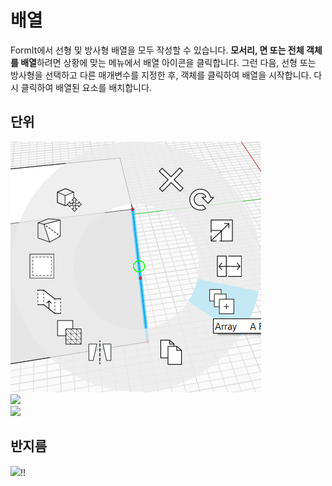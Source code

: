 # 배열

FormIt에서 선형 및 방사형 배열을 모두 작성할 수 있습니다. **모서리, 면 또는 전체 객체를 배열**하려면 상황에 맞는 메뉴에서 배열 아이콘을 클릭합니다. 그런 다음, 선형 또는 방사형을 선택하고 다른 매개변수를 지정한 후, 객체를 클릭하여 배열을 시작합니다. 다시 클릭하여 배열된 요소를 배치합니다.

## 단위

![](../.gitbook/assets/array.png)\
![](../.gitbook/assets/array\_linear2.png)\
![](../.gitbook/assets/linear\_array\_3.png)

## 반지름

![](<../.gitbook/assets/array\_radial1 (1).png>)\![](../.gitbook/assets/radial\_array2.png)\![](../.gitbook/assets/radial\_array3.png)
